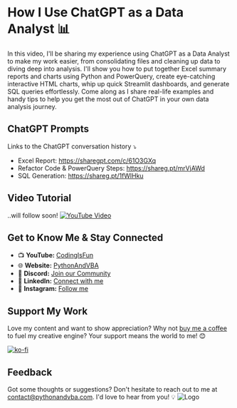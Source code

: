 # How I Use ChatGPT as a Data Analyst 📊
In this video, I'll be sharing my experience using ChatGPT as a Data Analyst to make my work easier, from consolidating files and cleaning up data to diving deep into analysis. I'll show you how to put together Excel summary reports and charts using Python and PowerQuery, create eye-catching interactive HTML charts, whip up quick Streamlit dashboards, and generate SQL queries effortlessly. Come along as I share real-life examples and handy tips to help you get the most out of ChatGPT in your own data analysis journey.

## ChatGPT Prompts
Links to the ChatGPT conversation history ⤵
- Excel Report: https://sharegpt.com/c/61O3GXq
- Refactor Code & PowerQuery Steps: https://shareg.pt/mrVjAWd
- SQL Generation: https://shareg.pt/1fWlHku

## Video Tutorial
..will follow soon!
[![YouTube Video](https://img.youtube.com/vi/XXX/0.jpg)](https://youtu.be/XXX)


## Get to Know Me & Stay Connected
- 📺 **YouTube:** [CodingIsFun](https://youtube.com/c/CodingIsFun)
- 🌐 **Website:** [PythonAndVBA](https://pythonandvba.com)
- 💬 **Discord:** [Join our Community](https://pythonandvba.com/discord)
- 💼 **LinkedIn:** [Connect with me](https://www.linkedin.com/in/sven-bosau/)
- 📸 **Instagram:** [Follow me](https://www.instagram.com/codingisfun_official/)

## Support My Work
Love my content and want to show appreciation? Why not [buy me a coffee](https://pythonandvba.com/coffee-donation) to fuel my creative engine? Your support means the world to me! 😊

[![ko-fi](https://ko-fi.com/img/githubbutton_sm.svg)](https://pythonandvba.com/coffee-donation)

## Feedback
Got some thoughts or suggestions? Don't hesitate to reach out to me at contact@pythonandvba.com. I'd love to hear from you! 💡
![Logo](https://www.pythonandvba.com/banner-img)
